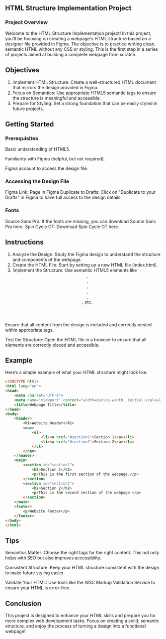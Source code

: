 ## HTML Structure Implementation Project
### Project Overview

Welcome to the HTML Structure Implementation project! In this project, you'll be focusing on creating a webpage's HTML structure based on a designer file provided in Figma. The objective is to practice writing clean, semantic HTML without any CSS or styling. This is the first step in a series of projects aimed at building a complete webpage from scratch.

## Objectives

1. Implement HTML Structure: Create a well-structured HTML document that mirrors the design provided in Figma.
2. Focus on Semantics: Use appropriate HTML5 semantic tags to ensure the structure is meaningful and accessible.
3. Prepare for Styling: Set a strong foundation that can be easily styled in future projects.

## Getting Started
### Prerequisites

Basic understanding of HTML5.

Familiarity with Figma (helpful, but not required).

Figma account to access the design file.

### Accessing the Design File

Figma Link: Page in Figma
Duplicate to Drafts: Click on "Duplicate to your Drafts" in Figma to have full access to the design details.

### Fonts

Source Sans Pro: If the fonts are missing, you can download Source Sans Pro here.
Spin Cycle OT: Download Spin Cycle OT here.

## Instructions

1. Analyze the Design: Study the Figma design to understand the structure and components of the webpage.
2. Create the HTML File: Start by setting up a new HTML file (index.html).
3. Implement the Structure:
Use semantic HTML5 elements like <header>, <nav>, <main>, <section>, <article>, <footer>, etc.

Ensure that all content from the design is included and correctly nested within appropriate tags.

Test the Structure: Open the HTML file in a browser to ensure that all elements are correctly placed and accessible.

## Example

Here’s a simple example of what your HTML structure might look like:

```html
<!DOCTYPE html>
<html lang="en">
<head>
    <meta charset="UTF-8">
    <meta name="viewport" content="width=device-width, initial-scale=1.0">
    <title>Webpage Title</title>
</head>
<body>
    <header>
        <h1>Website Header</h1>
        <nav>
            <ul>
                <li><a href="#section1">Section 1</a></li>
                <li><a href="#section2">Section 2</a></li>
            </ul>
        </nav>
    </header>
    <main>
        <section id="section1">
            <h2>Section 1</h2>
            <p>This is the first section of the webpage.</p>
        </section>
        <section id="section2">
            <h2>Section 2</h2>
            <p>This is the second section of the webpage.</p>
        </section>
    </main>
    <footer>
        <p>Website Footer</p>
    </footer>
</body>
</html>
```

## Tips

Semantics Matter: Choose the right tags for the right content. This not only helps with SEO but also improves accessibility.

Consistent Structure: Keep your HTML structure consistent with the design to make future styling easier.

Validate Your HTML: Use tools like the W3C Markup Validation Service to ensure your HTML is error-free.

## Conclusion

This project is designed to enhance your HTML skills and prepare you for more complex web development tasks. Focus on creating a solid, semantic structure, and enjoy the process of turning a design into a functional webpage!
